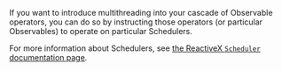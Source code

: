 If you want to introduce multithreading into your cascade of Observable operators, you can do so by instructing those operators (or particular Observables) to operate on particular Schedulers.

For more information about Schedulers, see [the ReactiveX `Scheduler` documentation page](http://reactivex.io/documentation/scheduler.html).